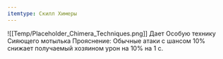 ```yaml
---
itemtype: Скилл Химеры
---
```

![[Temp/Placeholder_Chimera_Techniques.png]]
Дает Особую технику Сияющего мотылька Прояснение: Обычные атаки с шансом 10% снижает получаемый хозяином урон на 10% на 1 с.
